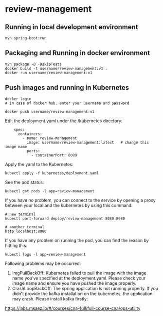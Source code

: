 # review-management

## Running in local development environment

```
mvn spring-boot:run
```

## Packaging and Running in docker environment

```
mvn package -B -DskipTests
docker build -t username/review-management:v1 .
docker run username/review-management:v1
```

## Push images and running in Kubernetes

```
docker login 
# in case of docker hub, enter your username and password

docker push username/review-management:v1
```

Edit the deployment.yaml under the /kubernetes directory:
```
    spec:
      containers:
        - name: review-management
          image: username/review-management:latest   # change this image name
          ports:
            - containerPort: 8080

```

Apply the yaml to the Kubernetes:
```
kubectl apply -f kubernetes/deployment.yaml
```

See the pod status:
```
kubectl get pods -l app=review-management
```

If you have no problem, you can connect to the service by opening a proxy between your local and the kubernetes by using this command:
```
# new terminal
kubectl port-forward deploy/review-management 8080:8080

# another terminal
http localhost:8080
```

If you have any problem on running the pod, you can find the reason by hitting this:
```
kubectl logs -l app=review-management
```

Following problems may be occurred:

1. ImgPullBackOff:  Kubernetes failed to pull the image with the image name you've specified at the deployment.yaml. Please check your image name and ensure you have pushed the image properly.
1. CrashLoopBackOff: The spring application is not running properly. If you didn't provide the kafka installation on the kubernetes, the application may crash. Please install kafka firstly:

https://labs.msaez.io/#/courses/cna-full/full-course-cna/ops-utility

